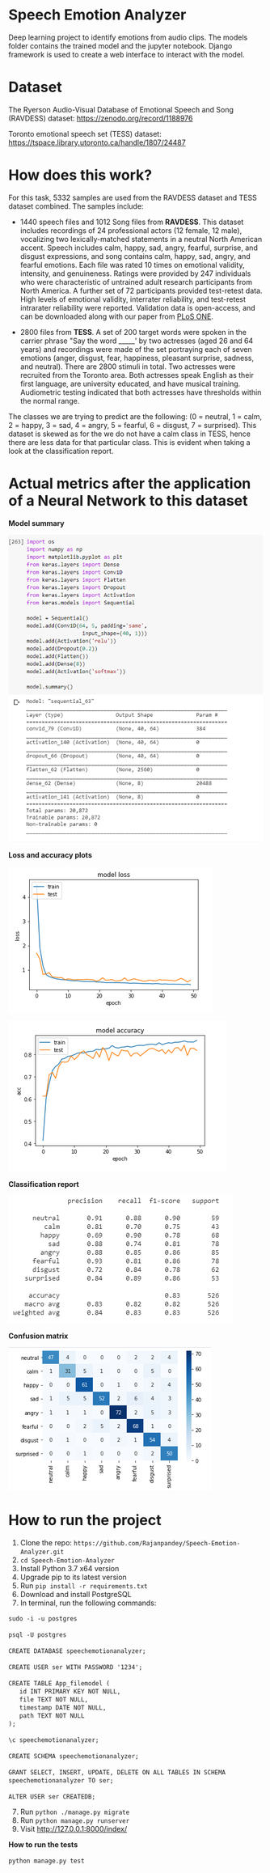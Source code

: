 # Speech Emotion Analyzer

Deep learning project to identify emotions from audio clips. The models folder contains the trained model and the jupyter notebook. Django framework is used to create a web interface to interact with the model.

# Dataset

The Ryerson Audio-Visual Database of Emotional Speech and Song (RAVDESS) dataset: https://zenodo.org/record/1188976

Toronto emotional speech set (TESS) dataset: https://tspace.library.utoronto.ca/handle/1807/24487

# How does this work?

For this task, 5332 samples are used from the RAVDESS dataset and TESS dataset combined.
The samples include:

- 1440 speech files and 1012 Song files from **RAVDESS**. This dataset includes recordings of 24 professional actors (12 female, 12 male), vocalizing two lexically-matched statements in a neutral North American accent. Speech includes calm, happy, sad, angry, fearful, surprise, and disgust expressions, and song contains calm, happy, sad, angry, and fearful emotions. Each file was rated 10 times on emotional validity, intensity, and genuineness. Ratings were provided by 247 individuals who were characteristic of untrained adult research participants from North America. A further set of 72 participants provided test-retest data. High levels of emotional validity, interrater reliability, and test-retest intrarater reliability were reported. Validation data is open-access, and can be downloaded along with our paper from [PLoS ONE](https://journals.plos.org/plosone/article?id=10.1371/journal.pone.0196391).

- 2800 files from **TESS**. A set of 200 target words were spoken in the carrier phrase "Say the word _____' by two actresses (aged 26 and 64 years) and recordings were made of the set portraying each of seven emotions (anger, disgust, fear, happiness, pleasant surprise, sadness, and neutral). There are 2800 stimuli in total. Two actresses were recruited from the Toronto area. Both actresses speak English as their first language, are university educated, and have musical training. Audiometric testing indicated that both actresses have thresholds within the normal range.

The classes we are trying to predict are the following: (0 = neutral, 1 = calm, 2 = happy, 3 = sad, 4 = angry, 5 = fearful, 6 = disgust, 7 = surprised). This dataset is skewed as for the we do not have a calm class in TESS, hence there are less data for that particular class. This is evident when taking a look at the classification report.

# Actual metrics after the application of a Neural Network to this dataset

**Model summary**

![Link to loss](https://github.com/rajanpandey/Speech-Emotion-Analyzer/blob/master/gitmedia/modelSummary.png)

**Loss and accuracy plots**

![Link to loss](https://github.com/rajanpandey/Speech-Emotion-Analyzer/blob/master/gitmedia/loss.png)

![Link to accuracy](https://github.com/rajanpandey/Speech-Emotion-Analyzer/blob/master/gitmedia/accuracy.png)

**Classification report**

![Link do classification report](https://github.com/rajanpandey/Speech-Emotion-Analyzer/blob/master/gitmedia/classificationReportUpdated.png)

**Confusion matrix**

![Link do classification report](https://github.com/rajanpandey/Speech-Emotion-Analyzer/blob/master/gitmedia/confusionMatrix.png)

# How to run the project

1. Clone the repo: `https://github.com/Rajanpandey/Speech-Emotion-Analyzer.git`
2. `cd Speech-Emotion-Analyzer`
2. Install Python 3.7 x64 version
3. Upgrade pip to its latest version
4. Run `pip install -r requirements.txt`
5. Download and install PostgreSQL
6. In terminal, run the following commands:
```
sudo -i -u postgres

psql -U postgres

CREATE DATABASE speechemotionanalyzer;

CREATE USER ser WITH PASSWORD '1234';

CREATE TABLE App_filemodel (
   id INT PRIMARY KEY NOT NULL,
   file TEXT NOT NULL,
   timestamp DATE NOT NULL,
   path TEXT NOT NULL
);

\c speechemotionanalyzer;

CREATE SCHEMA speechemotionanalyzer;

GRANT SELECT, INSERT, UPDATE, DELETE ON ALL TABLES IN SCHEMA speechemotionanalyzer TO ser;

ALTER USER ser CREATEDB;
```
7. Run `python ./manage.py migrate `
8. Run `python manage.py runserver`
9. Visit http://127.0.0.1:8000/index/

**How to run the tests**

```python manage.py test```
